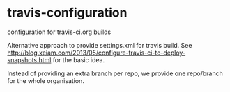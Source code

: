 travis-configuration
====================

configuration for travis-ci.org builds

Alternative approach to provide settings.xml for travis build. See http://blog.xeiam.com/2013/05/configure-travis-ci-to-deploy-snapshots.html for the basic idea.

Instead of providing an extra branch per repo, we provide one repo/branch for the whole organisation.
